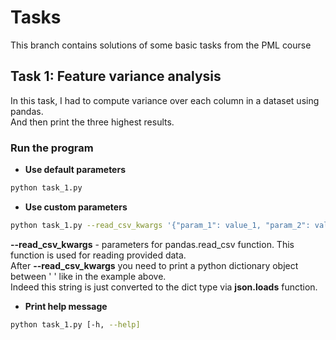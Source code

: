 # Tasks

This branch contains solutions of some basic tasks from the PML course

## Task 1: Feature variance analysis

In this task, I had to compute variance over each column in a dataset using pandas.  
And then print the three highest results.

### Run the program

* __Use default parameters__

```bash
python task_1.py
```

* __Use custom parameters__

```bash
python task_1.py --read_csv_kwargs '{"param_1": value_1, "param_2": value_2, "param_3": "str_1" ...}'
```

__--read_csv_kwargs__ - parameters for pandas.read_csv function. This function is used for reading provided data.  
After __--read_csv_kwargs__ you need to print a python dictionary object between ' ' like in the example above.  
Indeed this string is just converted to the dict type via __json.loads__ function.

* __Print help message__

```bash
python task_1.py [-h, --help]
```
